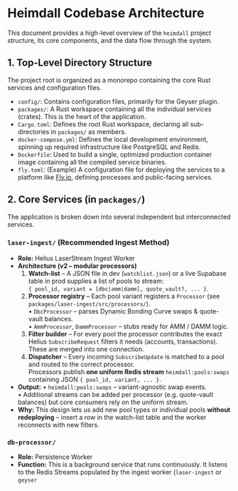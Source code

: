 # Heimdall Codebase Architecture

This document provides a high-level overview of the `heimdall` project structure, its core components, and the data flow through the system.

## 1. Top-Level Directory Structure

The project root is organized as a monorepo containing the core Rust services and configuration files.

-   `config/`: Contains configuration files, primarily for the Geyser plugin.
-   `packages/`: A Rust workspace containing all the individual services (crates). This is the heart of the application.
-   `Cargo.toml`: Defines the root Rust workspace, declaring all sub-directories in `packages/` as members.
-   `docker-compose.yml`: Defines the local development environment, spinning up required infrastructure like PostgreSQL and Redis.
-   `Dockerfile`: Used to build a single, optimized production container image containing all the compiled service binaries.
-   `fly.toml`: (Example) A configuration file for deploying the services to a platform like [Fly.io](https://fly.io), defining processes and public-facing services.

## 2. Core Services (in `packages/`)

The application is broken down into several independent but interconnected services.

### `laser-ingest/` (Recommended Ingest Method)

* **Role:** Helius LaserStream Ingest Worker
* **Architecture (v2 – modular processors)**
    1. **Watch-list** – A JSON file in dev (`watchlist.json`) or a live Supabase table in prod supplies a list of pools to stream:   
       `{ pool_id, variant = [dbc|amm|damm], quote_vault?, ... }`.
    2. **Processor registry** – Each pool variant registers a `Processor` (see `packages/laser-ingest/src/processors/`).  
       • `DbcProcessor` – parses Dynamic Bonding Curve swaps & quote-vault balances.  
       • `AmmProcessor`, `DammProcessor` – stubs ready for AMM / DAMM logic.  
    3. **Filter builder** – For every pool the processor contributes the exact Helius `SubscribeRequest` filters it needs (accounts, transactions). These are merged into one connection.
    4. **Dispatcher** – Every incoming `SubscribeUpdate` is matched to a pool and routed to the correct processor.  
       Processors publish **one uniform Redis stream** `heimdall:pools:swaps` containing JSON `{ pool_id, variant, ... }`.
* **Output:**
    • `heimdall:pools:swaps` – variant-agnostic swap events.  
    • Additional streams can be added per processor (e.g. quote-vault balances) but core consumers rely on the uniform stream.
* **Why:** This design lets us add new pool types or individual pools **without redeploying** – insert a row in the watch-list table and the worker reconnects with new filters.

### `db-processor/`

-   **Role:** Persistence Worker
-   **Function:** This is a background service that runs continuously. It listens to the Redis Streams populated by the ingest worker (`laser-ingest` or `geyser`